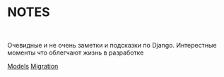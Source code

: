 # NOTES
<p align="left">
<img src="https://img.shields.io/badge/django-blue?style=for-the-badge" alt="">
<img src="https://img.shields.io/badge/v-3.0-blue?style=for-the-badge" alt="">
</p>

Очевидные и не очень заметки и подсказки по Django. Интерестные моменты что облегчают жизнь в разработке

[Models](models/models.md "Модели")
[Migration](migration/migration.md "Миграции")